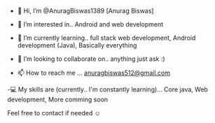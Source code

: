 - 👋 Hi, I’m @AnuragBiswas1389 [Anurag Biswas]
- 👀 I’m interested in..
     Android and web development

- 🌱 I’m currently learning..
     full stack web development,
     Android development (Java),
     Basically everything 

- 💞️ I’m looking to collaborate on..
      anything just ask :)

- 📫 How to reach me ...
    anuragbiswas512@gmail.com

-💻 My skills are (currently.. I'm constantly learning)...
    Core java,
    Web development,
    More comming soon

Feel free to contact if needed ☺️

<!---
AnuragBiswas1389/AnuragBiswas1389 is a ✨ special ✨ repository because its `README.md` (this file) appears on your GitHub profile.
You can click the Preview link to take a look at your changes.
--->
